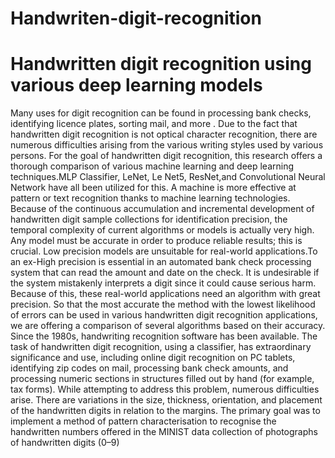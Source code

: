 # Handwriten-digit-recognition
# Handwritten digit recognition using various deep learning models
Many uses for digit recognition can be found in
processing bank checks, identifying licence plates,
sorting mail, and more . Due to the fact that
handwritten digit recognition is not optical
character recognition, there are numerous
difficulties arising from the various writing styles
used by various persons. For the goal of
handwritten digit recognition, this research offers a
thorough comparison of various machine learning
and deep learning techniques.MLP Classifier,
LeNet, Le Net5, ResNet,and Convolutional Neural
Network have all been utilized for this. A machine
is more effective at pattern or text recognition
thanks to machine learning technologies. Because
of the continuous accumulation and incremental
development of handwritten digit sample
collections for identification precision, the temporal
complexity of current algorithms or models is
actually very high.
Any model must be accurate in order to produce
reliable results; this is crucial. Low precision
models are unsuitable for real-world applications.To
an ex-High precision is essential in an automated
bank check processing system that can read the
amount and date on the check. It is undesirable if
the system mistakenly interprets a digit since it
could cause serious harm.
Because of this, these real-world applications need
an algorithm with great precision. So that the most
accurate
the method with the lowest likelihood of errors can
be used in various handwritten digit recognition
applications, we are offering a comparison of
several algorithms based on their accuracy.
Since the 1980s, handwriting recognition
software has been available. The task of
handwritten digit recognition, using a classifier, has
extraordinary significance and use, including online
digit recognition on PC tablets, identifying zip
codes on mail, processing bank check amounts, and
processing numeric sections in structures filled out
by hand (for example, tax forms). While attempting
to address this problem, numerous difficulties arise.
There are variations in the size, thickness,
orientation, and placement of the handwritten digits
in relation to the margins. The primary goal was to
implement a method of pattern characterisation to
recognise the handwritten numbers offered in the
MINIST data collection of photographs of
handwritten digits (0–9)
